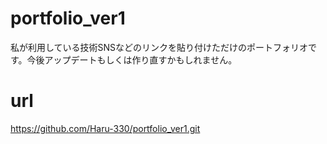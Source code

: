 # portfolio_ver1
私が利用している技術SNSなどのリンクを貼り付けただけのポートフォリオです。今後アップデートもしくは作り直すかもしれません。
# url
https://github.com/Haru-330/portfolio_ver1.git
